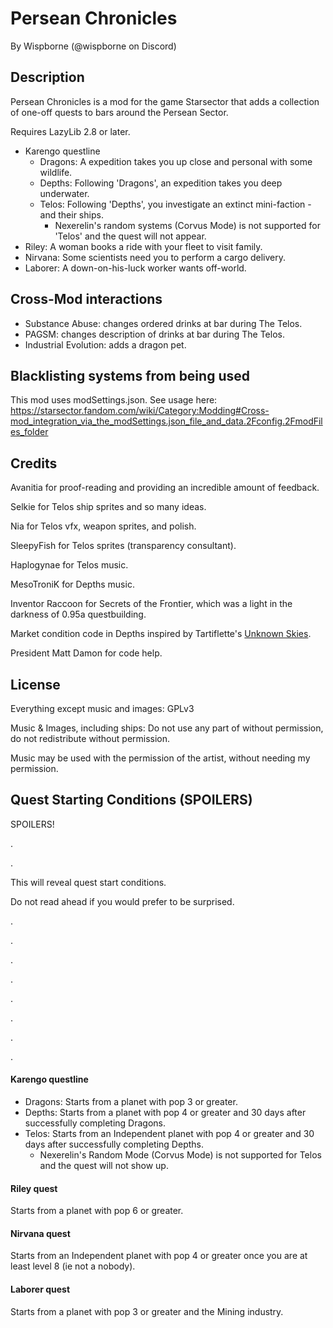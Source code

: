 # Persean Chronicles

By Wispborne (@wispborne on Discord)

## Description

Persean Chronicles is a mod for the game Starsector that adds a collection of one-off quests to bars around the Persean Sector.

Requires LazyLib 2.8 or later.

- Karengo questline
  - Dragons: A expedition takes you up close and personal with some wildlife.
  - Depths: Following 'Dragons', an expedition takes you deep underwater.
  - Telos: Following 'Depths', you investigate an extinct mini-faction - and their ships.
      - Nexerelin's random systems (Corvus Mode) is not supported for 'Telos' and the quest will not appear.
- Riley: A woman books a ride with your fleet to visit family.
- Nirvana: Some scientists need you to perform a cargo delivery.
- Laborer: A down-on-his-luck worker wants off-world.

## Cross-Mod interactions

- Substance Abuse: changes ordered drinks at bar during The Telos.
- PAGSM: changes description of drinks at bar during The Telos.
- Industrial Evolution: adds a dragon pet.

## Blacklisting systems from being used

This mod uses modSettings.json. See usage
here: <https://starsector.fandom.com/wiki/Category:Modding#Cross-mod_integration_via_the_modSettings.json_file_and_data.2Fconfig.2FmodFiles_folder>

## Credits

Avanitia for proof-reading and providing an incredible amount of feedback.

Selkie for Telos ship sprites and so many ideas.

Nia for Telos vfx, weapon sprites, and polish.

SleepyFish for Telos sprites (transparency consultant).

Haplogynae for Telos music.

MesoTroniK for Depths music.

Inventor Raccoon for Secrets of the Frontier, which was a light in the darkness of 0.95a questbuilding.

Market condition code in Depths inspired by Tartiflette's [Unknown Skies](https://fractalsoftworks.com/forum/index.php?topic=12041.0).

President Matt Damon for code help.

## License

Everything except music and images: GPLv3

Music & Images, including ships: Do not use any part of without permission, do not redistribute without permission.

Music may be used with the permission of the artist, without needing my permission.

## Quest Starting Conditions (SPOILERS)

SPOILERS!

.

.

This will reveal quest start conditions.

Do not read ahead if you would prefer to be surprised.

.

.

.

.

.

.

.

.

#### Karengo questline
- Dragons: Starts from a planet with pop 3 or greater.
- Depths: Starts from a planet with pop 4 or greater and 30 days after successfully completing Dragons.
- Telos: Starts from an Independent planet with pop 4 or greater and 30 days after successfully completing Depths.
  - Nexerelin's Random Mode (Corvus Mode) is not supported for Telos and the quest will not show up.
#### Riley quest
Starts from a planet with pop 6 or greater.
#### Nirvana quest
Starts from an Independent planet with pop 4 or greater once you are at least level 8 (ie not a nobody).
#### Laborer quest
Starts from a planet with pop 3 or greater and the Mining industry.